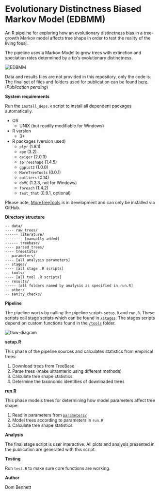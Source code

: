 # Evolutionary Distinctness Biased Markov Model (EDBMM)

An R pipeline for exploring how an evolutionary distinctness bias in a
tree-growth Markov model affects tree shape in order to test
the reality of the living fossil.

The pipeline uses a Markov-Model to grow trees with extinction and speciation
rates determined by a tip's evolutionary distinctness.

![EDBMM](https://raw.githubusercontent.com/DomBennett/Project-EDBMM/master/other/EDBMM.png "Evolutionary Distinctness Biased Markov Model")

Data and results files are not provided in this repository, only the code is.
The final set of files and folders used for publication can be found [here]().
 (*Publication pending*)

**System requirements**

Run the `install_deps.R` script to install all dependent packages automatically.

* OS
  + UNIX (but readily modifiable for Windows)
* R version
  + 3+
* R packages (version used)
  + `plyr` (1.8.1)
  + `ape` (3.2)
  + `geiger` (2.0.3)
  + `apTreeshape` (1.4.5)
  + `ggplot2` (1.0.0)
  + `MoreTreeTools` (0.0.1)
  + `outliers` (0.14)
  + `doMC` (1.3.3, not for Windows)
  + `foreach` (1.4.2)
  + `test_that` (0.9.1, optional)
  
Please note, [MoreTreeTools](https://github.com/DomBennett/MoreTreeTools) is in development and can only be installed via GitHub.

**Directory structure**

```
-- data/
---- raw_trees/
------ literature/
-------- [manually added]
------ treebase/
---- parsed_trees/
---- treestats/
-- parameters/
---- [all analysis parameters]
-- stages/
---- [all stage .R scripts]
-- tools/
---- [all tool .R scripts]
-- results/
----- [all folders named by analysis as specified in run.R]
-- other/
-- sanity_checks/
```

**Pipeline**

The pipeline works by calling the pipeline scripts `setup.R` and `run.R`. These scripts call
stage scripts which can be found in [`/stages`](https://github.com/DomBennett/Project-EDBMM/tree/master/stages).
The stages scripts depend on custom functions found in the [`/tools`](https://github.com/DomBennett/Project-EDBMM/tree/master/tools) folder.

![flow-diagram](https://raw.githubusercontent.com/DomBennett/Project-EDBMM/master/other/flow_diagram.png "Flow diagram")

**setup.R**

This phase of the pipeline sources and calculates statistics from empirical
trees:

1. Download trees from TreeBase
2. Parse trees (make ultramteric using different methods)
3. Calculate tree shape statistics
4. Determine the taxonomic identities of downloaded trees

**run.R**

This phase models trees for determining how model parameters affect tree shape:

1. Read in parameters from [`parameters/`](https://github.com/DomBennett/Project-EDBMM/tree/master/parameters)
2. Model trees according to parameters in `run.R`
3. Calculate tree shape statistics

**Analysis**

The final stage script is user interactive. All plots and analysis presented in the publication
are generated with this script.

**Testing**

Run `test.R` to make sure core functions are working.

**Author**

Dom Bennett
